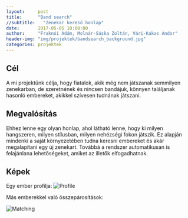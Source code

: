 ```yaml
---
layout:     post
title:      "Band search"
//subtitle:   "Zenekar kereső honlap"
date:       2017-05-05 10:00:00
author:     "Fraknói Ádám, Molnár-Sáska Zoltán, Vári-Kakas Andor"
header-img: "img/projektek/bandsearch_background.jpg"
categories: projektek
---
```


<h2>Cél</h2>
A mi projektünk célja, hogy fiatalok, akik még nem játszanak semmilyen zenekarban, de szeretnének és nincsen bandájuk, könnyen találjanak hasonló embereket, akikkel szívesen tudnának játszani.

<h2>Megvalósítás</h2>
Ehhez lenne egy olyan honlap, ahol látható lenne, hogy ki milyen hangszeren, milyen stílusban, milyen nehézségi fokon játszik. Ez alapján mindenki a saját környezetében tudna keresni embereket és akár megalapítani egy új zenekart. Továbbá a rendszer automatikusan is felajánlana lehetőségeket, amiket az illetők elfogadhatnak.

<h2>Képek</h2>
Egy ember profilja:

<img src="{{ site.baseurl }}/img/projektek/Bandsearch_profile.png" class="img-responsive" alt="Profile">


Más emberekkel való összepárosítások:

<img src="{{ site.baseurl }}/img/projektek/Bandsearch_matching.png" class="img-responsive" alt="Matching">

